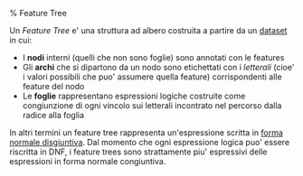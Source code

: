 % Feature Tree

Un *Feature Tree* e' una struttura ad albero costruita a partire da un
[dataset](Dataset.md) in cui:

* I **nodi** interni (quelli che non sono foglie) sono annotati con le features
* Gli **archi** che si dipartono da un nodo sono etichettati con i *letterali*
  (cioe' i valori possibili che puo' assumere quella feature) corrispondenti
  alle feature del nodo
* Le **foglie** rappresentano espressioni logiche costruite come congiunzione di
  ogni vincolo sui letterali incontrato nel percorso dalla radice alla foglia

In altri termini un feature tree rappresenta un'espressione scritta in [forma
normale disgiuntiva](DNF.md). Dal momento che ogni espressione logica puo'
essere riscritta in DNF, i feature trees sono strattamente piu' espressivi delle
espressioni in forma normale congiuntiva.

